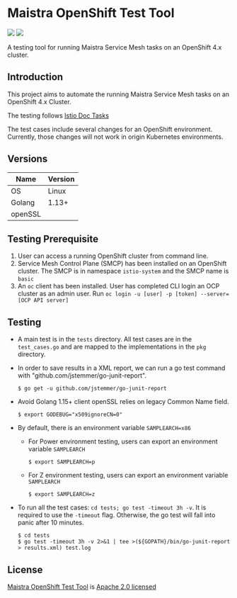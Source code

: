 # Maistra OpenShift Test Tool

![](https://img.shields.io/github/repo-size/maistra/maistra-test-tool.svg?style=flat)
[![](https://goreportcard.com/badge/github.com/maistra/maistra-test-tool)](https://goreportcard.com/report/github.com/maistra/maistra-test-tool)


A testing tool for running Maistra Service Mesh tasks on an OpenShift 4.x cluster.

## Introduction

This project aims to automate the running Maistra Service Mesh tasks on an OpenShift 4.x Cluster.

The testing follows [Istio Doc Tasks](https://istio.io/v1.4/docs/tasks/)

The test cases include several changes for an OpenShift environment. Currently, those changes will not work in origin Kubernetes environments.

## Versions

| Name      | Version       |
| --        | --            |
| OS        | Linux         |
| Golang    | 1.13+         |
| openSSL   |               |

## Testing Prerequisite

1. User can access a running OpenShift cluster from command line.
2. Service Mesh Control Plane (SMCP) has been installed on an OpenShift cluster. The SMCP is in namespace `istio-system` and the SMCP name is `basic`
3. An `oc` client has been installed. User has completed CLI login an OCP cluster as an admin user. Run `oc login -u [user] -p [token] --server=[OCP API server]`

## Testing
- A main test is in the `tests` directory. All test cases are in the `test_cases.go` and are mapped to the implementations in the `pkg` directory.

- In order to save results in a XML report, we can run a go test command with "github.com/jstemmer/go-junit-report".
    ```
    $ go get -u github.com/jstemmer/go-junit-report
    ```

- Avoid Golang 1.15+ client openSSL relies on legacy Common Name field.
    ```
    $ export GODEBUG="x509ignoreCN=0"
    ```

- By default, there is an environment variable `SAMPLEARCH=x86`
    - For Power environment testing, users can export an environment variable `SAMPLEARCH`
        ```
        $ export SAMPLEARCH=p
        ```
    - For Z environment testing, users can export an environment variable `SAMPLEARCH`
        ```
        $ export SAMPLEARCH=z
        ```

- To run all the test cases: `cd tests; go test -timeout 3h -v`. It is required to use the `-timeout` flag. Otherwise, the go test will fall into panic after 10 minutes.
    ```
    $ cd tests
    $ go test -timeout 3h -v 2>&1 | tee >(${GOPATH}/bin/go-junit-report > results.xml) test.log
    ```

## License

[Maistra OpenShift Test Tool](https://github.com/maistra/maistra-test-tool) is [Apache 2.0 licensed](https://github.com/maistra/maistra-test-tool/blob/development/LICENSE)
